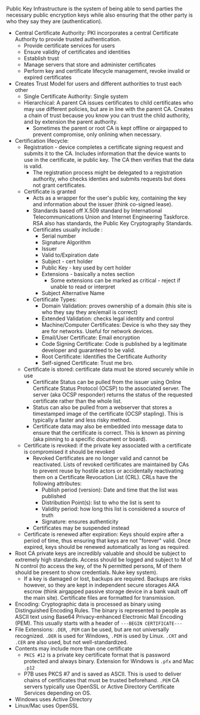 Public Key Infrastructure is the system of being able to send parties the necessary public encryption keys while also ensuring that the other party is who they say they are (authentication).
- Central Certificate Authority: PKI incorporates a central Certificate Authority to provide trusted authentication.
	- Provide certificate services for users
	- Ensure validity of certificates and identities
	- Establish trust
	- Manage servers that store and administer certificates
	- Perform key and certificate lifecycle management, revoke invalid or expired certificates
- Creates Trust Model for users and different authorities to trust each other
	- Single Certificate Authority: Single system
	- Hierarchical: A parent CA issues certificates to child certificates who may use different policies, but are in line with the parent CA. Creates a chain of trust because you know you can trust the child authority, and by extension the parent authority.
		- Sometimes the parent or root CA is kept offline or airgapped to prevent compromise, only onlining when necessary.
- Certification lifecycle:
	- Registration - device completes a certificate signing request and submits it to the CA. Includes information that the device wants to use in the certificate, ie public key. The CA then verifies that the data is valid.
		- The registration process might be delegated to a registration authority, who checks identies and submits requests but does not grant certificates.
	- Certificate is granted
		- Acts as a wrapper for the user's public key, containing the key and information about the issuer (think co-signed lease).
		- Standards based off X.509 standard by International Telecommunications Union and Internet Engineering Taskforce. RSA also has standards, the Public Key Cryptography Standards.
		- Certificates usually include :
			- Serial number
			- Signature Algorithm
			- Issuer
			- Valid to/Expiration date
			- Subject - cert holder
			- Public Key - key used by cert holder
			- Extensions - basically a notes section
				- Some extensions can be marked as critical - reject if unable to read or interpret
			- Subject Alternative Name
		- Certificate Types:
			- Domain Validation: proves ownership of a domain (this site is who they say they are/email is correct)
			- Extended Validation: checks legal identity and control
			- Machine/Computer Certificates: Device is who they say they are for networks. Useful for network devices.
			- Email/User Certificate: Email encryption
			- Code Signing Certificate: Code is published by a legitimate developer and guaranteed to be valid.
			- Root Certificate: Identifies the Certificate Authority
			- Self-signed Certificate: Trust me bro.
	- Certificate is stored: certificate data must be stored securely while in use
		- Certificate Status can be pulled from the issuer using Online Certificate Status Protocol (OCSP) to the associated server. The server (aka OCSP responder) returns the status of the requested certificate rather than the whole list.
		- Status can also be pulled from a webserver that stores a timestamped image of the certificate (OCSP stapling). This is typically a faster and less risky method.
		- Certificate data may also be embedded into message data to ensure that the certificate is correct. This is known as pinning (aka pinning to a specific document or board).
	- Certificate is revoked: if the private key associated with a certificate is compromised it should be revoked
		- Revoked Certificates are no longer valid and cannot be reactivated. Lists of revoked certificates are maintained by CAs to prevent reuse by hostile actors or accidentally reactivating them on a Certificate Revocation List (CRL). CRLs have the following attributes:
			- Publish period (version): Date and time that the list was published
			- Distribution Point(s): list to who the list is sent to
			- Validity period: how long this list is considered a source of truth
			- Signature: ensures authenticity
		- Certificates may be suspended instead
	- Certificate is renewed after expiration: Keys should expire after a period of time, thus ensuring that keys are not "forever" valid. Once expired, keys should be renewed automatically as long as required.
- Root CA private keys are incredibly valuable and should be subject to extremely high standards. Access should be logged and subject to M of N control (to access the key, of the N permitted persons, M of them should be present to show credentials. Nuke key system).
	- If a key is damaged or lost, backups are required. Backups are risks however, so they are kept in independent secure storages AKA escrow (think airgapped passive storage device in a bank vault off the main site).
Certificate files are formatted for transmission.
- Encoding: Cryptographic data is processed as binary using Distinguished Encoding Rules. The binary is represented to people as ASCII text using Base64 Privacy-enhanced Electronic Mail Encoding (PEM). This usually starts with a header of `---BEGIN CERTIFICATE---`
- File Extensions: `.DER`, `.PEM` can be used, but are not universally recognized. `.DER` is used for Windows, `.PEM` is used by Linux. `.CRT` and `.CER` are also used, but not well-standardized.
- Contents may include more than one certificate
	- `PKCS #12` is a private key  certificate format that is password protected and always binary. Extension for Windows is `.pfx` and Mac `.p12`
	- P7B uses PKCS #7 and is saved as ASCII. This is used to deliver chains of certificates that must be trusted beforehand. `.PEM`
CA servers typically use OpenSSL or Active Directory Certificate Services depending on OS.
- Windows uses Active Directory
- Linux/Mac uses OpenSSL